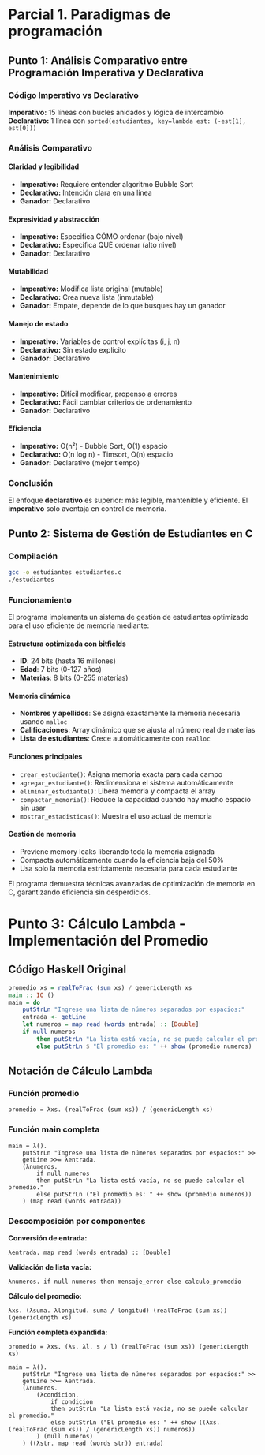 # Parcial 1. Paradigmas de programación

## Punto 1: Análisis Comparativo entre Programación Imperativa y Declarativa

### Código Imperativo vs Declarativo

**Imperativo:** 15 líneas con bucles anidados y lógica de intercambio
**Declarativo:** 1 línea con `sorted(estudiantes, key=lambda est: (-est[1], est[0]))`

### Análisis Comparativo

#### Claridad y legibilidad
- **Imperativo:** Requiere entender algoritmo Bubble Sort
- **Declarativo:** Intención clara en una línea
- **Ganador:** Declarativo

#### Expresividad y abstracción
- **Imperativo:** Especifica CÓMO ordenar (bajo nivel)
- **Declarativo:** Especifica QUÉ ordenar (alto nivel)
- **Ganador:** Declarativo

#### Mutabilidad
- **Imperativo:** Modifica lista original (mutable)
- **Declarativo:** Crea nueva lista (inmutable)
- **Ganador:** Empate, depende de lo que busques hay un ganador

#### Manejo de estado
- **Imperativo:** Variables de control explícitas (i, j, n)
- **Declarativo:** Sin estado explícito
- **Ganador:** Declarativo

#### Mantenimiento
- **Imperativo:** Difícil modificar, propenso a errores
- **Declarativo:** Fácil cambiar criterios de ordenamiento
- **Ganador:** Declarativo

#### Eficiencia
- **Imperativo:** O(n²) - Bubble Sort, O(1) espacio
- **Declarativo:** O(n log n) - Timsort, O(n) espacio
- **Ganador:** Declarativo (mejor tiempo)

### Conclusión
El enfoque **declarativo** es superior: más legible, mantenible y eficiente. El **imperativo** solo aventaja en control de memoria.

## Punto 2: Sistema de Gestión de Estudiantes en C

### Compilación
```bash
gcc -o estudiantes estudiantes.c
./estudiantes
```

### Funcionamiento

El programa implementa un sistema de gestión de estudiantes optimizado para el uso eficiente de memoria mediante:

#### Estructura optimizada con bitfields
- **ID**: 24 bits (hasta 16 millones)
- **Edad**: 7 bits (0-127 años)
- **Materias**: 8 bits (0-255 materias)

#### Memoria dinámica
- **Nombres y apellidos**: Se asigna exactamente la memoria necesaria usando `malloc`
- **Calificaciones**: Array dinámico que se ajusta al número real de materias
- **Lista de estudiantes**: Crece automáticamente con `realloc`

#### Funciones principales
- `crear_estudiante()`: Asigna memoria exacta para cada campo
- `agregar_estudiante()`: Redimensiona el sistema automáticamente
- `eliminar_estudiante()`: Libera memoria y compacta el array
- `compactar_memoria()`: Reduce la capacidad cuando hay mucho espacio sin usar
- `mostrar_estadisticas()`: Muestra el uso actual de memoria

#### Gestión de memoria
- Previene memory leaks liberando toda la memoria asignada
- Compacta automáticamente cuando la eficiencia baja del 50%
- Usa solo la memoria estrictamente necesaria para cada estudiante

El programa demuestra técnicas avanzadas de optimización de memoria en C, garantizando eficiencia sin desperdicios.

# Punto 3: Cálculo Lambda - Implementación del Promedio

## Código Haskell Original
```haskell
promedio xs = realToFrac (sum xs) / genericLength xs
main :: IO ()
main = do
    putStrLn "Ingrese una lista de números separados por espacios:"
    entrada <- getLine
    let numeros = map read (words entrada) :: [Double]
    if null numeros
        then putStrLn "La lista está vacía, no se puede calcular el promedio."
        else putStrLn $ "El promedio es: " ++ show (promedio numeros)
```

## Notación de Cálculo Lambda

### Función promedio
```
promedio = λxs. (realToFrac (sum xs)) / (genericLength xs)
```

### Función main completa
```
main = λ().
    putStrLn "Ingrese una lista de números separados por espacios:" >>
    getLine >>= λentrada.
    (λnumeros.
        if null numeros
        then putStrLn "La lista está vacía, no se puede calcular el promedio."
        else putStrLn ("El promedio es: " ++ show (promedio numeros))
    ) (map read (words entrada))
```

### Descomposición por componentes

**Conversión de entrada:**
```
λentrada. map read (words entrada) :: [Double]
```

**Validación de lista vacía:**
```
λnumeros. if null numeros then mensaje_error else calculo_promedio
```

**Cálculo del promedio:**
```
λxs. (λsuma. λlongitud. suma / longitud) (realToFrac (sum xs)) (genericLength xs)
```

**Función completa expandida:**
```
promedio = λxs. (λs. λl. s / l) (realToFrac (sum xs)) (genericLength xs)

main = λ(). 
    putStrLn "Ingrese una lista de números separados por espacios:" >>
    getLine >>= λentrada.
    (λnumeros. 
        (λcondicion. 
            if condicion 
            then putStrLn "La lista está vacía, no se puede calcular el promedio."
            else putStrLn ("El promedio es: " ++ show ((λxs. (realToFrac (sum xs)) / (genericLength xs)) numeros))
        ) (null numeros)
    ) ((λstr. map read (words str)) entrada)
```